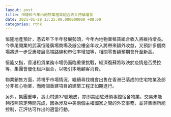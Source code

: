 ```yaml
---
layout: post
title: 恒隆料今年內地物業租賃組合收入持續增長
date: 2021-01-28 13:25:09.000000000 +08:00
categories: rthk
---
```


恒隆地產預計，憑去年下半年發展勢頭，今年內地物業租賃組合收入將維持增長。今季尾開業的武漢恒隆廣場商場及辦公樓全年收入將帶來額外收益，又預計多個商場將進一步受惠發展高端路線和市佔率增加等，相關零售額預期會升至新高。

恒隆又指，香港租賃業務市場仍面臨重重挑戰，經濟復蘇將取決於疫情是否受控等，集團會優化租戶組合，以吸引本地顧客消費。

物業銷售方面，將視乎市場情況，繼續尋找機會出售在香港已落成的住宅物業及部分非核心物業，而兩個重建項目的建築工程正如期進行。

另外，集團重申，壽山村道37號地皮，亦即美國駐港領事館宿舍物業，交易未能夠按照原定時間完成，因為涉及中美兩個主權國家之間的外交事務，並非集團所能控制，正評估可作出的適當行動。
